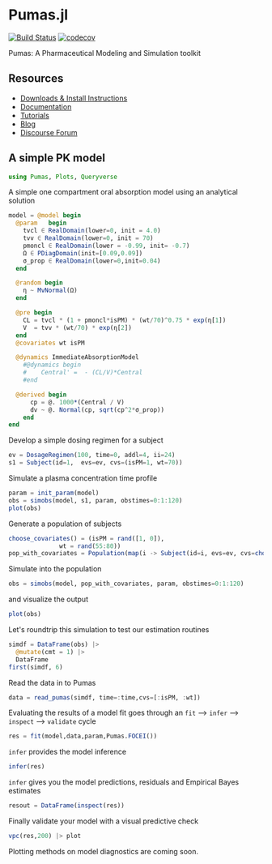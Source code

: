 # Pumas.jl

[![Build Status](https://gitlab.com/PumasAI/Pumas-jl/badges/master/build.svg)](https://gitlab.com/PumasAI/Pumas-jl/badges/master/build.svg)
[![codecov](https://codecov.io/gh/PumasAI/Pumas.jl/branch/master/graph/badge.svg?token=O3F3YVonX8)](https://codecov.io/gh/PumasAI/Pumas.jl)

Pumas: A Pharmaceutical Modeling and Simulation toolkit

## Resources
  * [Downloads & Install Instructions](https://pumas.ai/download)
  * [Documentation](https://pumas.ai/documentation)
  * [Tutorials](https://pumas.ai/tutorials)
  * [Blog](https://pumas.ai/blog)
  * [Discourse Forum](https://discourse.pumas.ai/)

## A simple PK model

```julia
using Pumas, Plots, Queryverse
```

A simple one compartment oral absorption model using an analytical solution

```julia
model = @model begin
  @param   begin
    tvcl ∈ RealDomain(lower=0, init = 4.0)
    tvv ∈ RealDomain(lower=0, init = 70)
    pmoncl ∈ RealDomain(lower = -0.99, init= -0.7)
    Ω ∈ PDiagDomain(init=[0.09,0.09])
    σ_prop ∈ RealDomain(lower=0,init=0.04)
  end

  @random begin
    η ~ MvNormal(Ω)
  end

  @pre begin
    CL = tvcl * (1 + pmoncl*isPM) * (wt/70)^0.75 * exp(η[1])
    V  = tvv * (wt/70) * exp(η[2])
  end
  @covariates wt isPM

  @dynamics ImmediateAbsorptionModel
    #@dynamics begin
    #    Central' =  - (CL/V)*Central
    #end

  @derived begin
      cp = @. 1000*(Central / V)
      dv ~ @. Normal(cp, sqrt(cp^2*σ_prop))
    end
end
```

Develop a simple dosing regimen for a subject

```julia
ev = DosageRegimen(100, time=0, addl=4, ii=24)
s1 = Subject(id=1,  evs=ev, cvs=(isPM=1, wt=70))
```

Simulate a plasma concentration time profile

```julia
param = init_param(model)
obs = simobs(model, s1, param, obstimes=0:1:120)
plot(obs)
```

Generate a population of subjects

```julia
choose_covariates() = (isPM = rand([1, 0]),
              wt = rand(55:80))
pop_with_covariates = Population(map(i -> Subject(id=i, evs=ev, cvs=choose_covariates()),1:10))
```

Simulate into the population

```julia
obs = simobs(model, pop_with_covariates, param, obstimes=0:1:120)
```
and visualize the output

```julia
plot(obs)
```

Let's roundtrip this simulation to test our estimation routines

```julia
simdf = DataFrame(obs) |>
  @mutate(cmt = 1) |>
  DataFrame
first(simdf, 6)
```
Read the data in to Pumas

```julia
data = read_pumas(simdf, time=:time,cvs=[:isPM, :wt])
```

Evaluating the results of a model fit goes through an `fit` --> `infer` --> `inspect` --> `validate` cycle

```julia
res = fit(model,data,param,Pumas.FOCEI())
```

`infer` provides the model inference

```julia
infer(res)
```

`infer` gives you the model predictions, residuals and Empirical Bayes estimates

```julia
resout = DataFrame(inspect(res))
```

Finally validate your model with a visual predictive check

```julia
vpc(res,200) |> plot
```

Plotting methods on model diagnostics are coming soon. 
